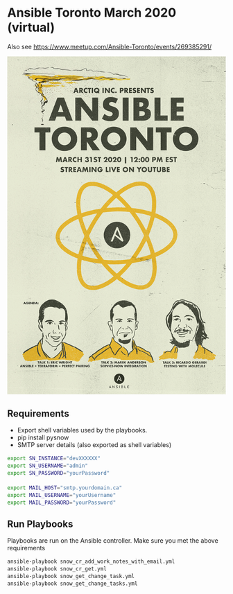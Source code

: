 # Ansible Toronto March 2020 (virtual)

Also see https://www.meetup.com/Ansible-Toronto/events/269385291/

![Ansible Toronto March 2020 poster](./pics/AnsibleToronto_March31_11x17_SCREENVERSION.png "Ansible Toronto March 2020 poster")


## Requirements

- Export shell variables used by the playbooks.
- pip install pysnow
- SMTP server details (also exported as shell variables)

```bash
export SN_INSTANCE="devXXXXXX"
export SN_USERNAME="admin"
export SN_PASSWORD="yourPassword"

export MAIL_HOST="smtp.yourdomain.ca"
export MAIL_USERNAME="yourUsername"
export MAIL_PASSWORD="yourPassword"
```

## Run Playbooks

Playbooks are run on the Ansible controller.
Make sure you met the above requirements

```bash
ansible-playbook snow_cr_add_work_notes_with_email.yml
ansible-playbook snow_cr_get.yml
ansible-playbook snow_get_change_task.yml
ansible-playbook snow_get_change_tasks.yml
```
